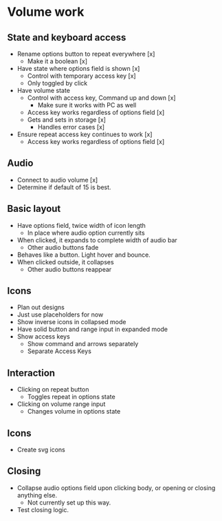 <!-- TODO: Putting this on hold. -->
# Volume work
## State and keyboard access
* Rename options button to repeat everywhere [x]
    * Make it a boolean [x]
* Have state where options field is shown [x]
    * Control with temporary access key [x]
    * Only toggled by click
* Have volume state
    * Control with access key, Command up and down [x]
        * Make sure it works with PC as well
    * Access key works regardless of options field [x]
    * Gets and sets in storage [x]
        * Handles error cases [x]
* Ensure repeat access key continues to work [x]
    * Access key works regardless of options field [x]

## Audio
* Connect to audio volume [x]
* Determine if default of 15 is best.

## Basic layout
* Have options field, twice width of icon length
    * In place where audio option currently sits
* When clicked, it expands to complete width of audio bar
    * Other audio buttons fade
* Behaves like a button. Light hover and bounce.
* When clicked outside, it collapses
    * Other audio buttons reappear

## Icons
* Plan out designs
* Just use placeholders for now
* Show inverse icons in collapsed mode
* Have solid button and range input in expanded mode
* Show access keys
    * Show command and arrows separately
    * Separate Access Keys

## Interaction
* Clicking on repeat button
    * Toggles repeat in options state
* Clicking on volume range input
    * Changes volume in options state

## Icons
* Create svg icons

## Closing
* Collapse audio options field upon clicking body, or opening or closing anything else.
    * Not currently set up this way.
* Test closing logic.